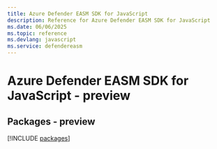 ```yaml
---
title: Azure Defender EASM SDK for JavaScript
description: Reference for Azure Defender EASM SDK for JavaScript
ms.date: 06/06/2025
ms.topic: reference
ms.devlang: javascript
ms.service: defendereasm
---
```

# Azure Defender EASM SDK for JavaScript - preview
## Packages - preview
[!INCLUDE [packages](defender-easm-index.md)]